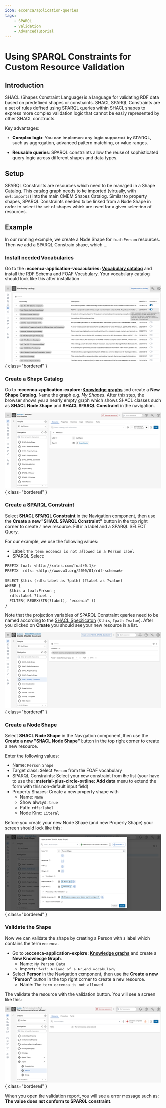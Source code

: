 ```yaml
---
icon: eccenca/application-queries
tags:
    - SPARQL
    - Validation
    - AdvancedTutorial
---
```

# Using SPARQL Constraints for Custom Resource Validation

## Introduction

SHACL (Shapes Constraint Language) is a language for validating RDF data based on predefined shapes or constraints.
SHACL SPARQL Constraints are a set of rules defined using SPARQL queries within SHACL shapes to express more complex validation logic that cannot be easily represented by other SHACL constructs.

Key advantages:

- **Complex logic**: You can implement any logic supported by SPARQL, such as aggregation, advanced pattern matching, or value ranges.

- **Reusable queries**: SPARQL constraints allow the reuse of sophisticated query logic across different shapes and data types.

## Setup

SPARQL Constraints are resources which need to be managed in a Shape Catalog.
This catalog graph needs to be imported (virtually, with `owl:imports`) into the main CMEM Shapes Catalog.
Similar to property shapes, SPARQL Constraints needed to be linked from a Node Shape in order to select the set of shapes which are used for a given selection of resources.

## Example

In our running example, we create a Node Shape for `foaf:Person` resources.
Then we add a SPARQL Constrain shape, which ...

### Install needed Vocabularies

Go to the **:eccenca-application-vocabularies: [Vocabulary catalog](../../../vocabulary-catalog/index.md)** and install the RDF Schema and FOAF Vocabulary.
Your vocabulary catalog should look like this after installation

![Vocabulary Catalog with Installed Vocabularies](vocabulary-catalog.png){ class="bordered" }

### Create a Shape Catalog

Go to **:eccenca-application-explore: [Knowledge graphs](../../../graph-exploration/index.md)** and create a **New Shape Catalog**.
Name the graph e.g. *My Shapes*.
After this step, the browser shows you a nearly empty graph which shows SHACL classes such as **SHACL Node Shape** and **SHACL SPARQL Constraint** in the navigation.

![Empty Shapes Graph](empty-shapes-graph.png){ class="bordered" }

### Create a SPARQL Constraint

Select **SHACL SPARQL Constraint** in the Navigation component, then use the **Create a new "SHACL SPARQL Constraint"** button in the top right corner to create a new resource.
Fill in a label and a SPARQL SELECT Query.

For our example, we use the following values:

- Label: `The term eccenca is not allowed in a Person label`
- SPARQL Select:

``` sparql
PREFIX foaf: <http://xmlns.com/foaf/0.1/>
PREFIX  rdfs: <http://www.w3.org/2000/01/rdf-schema#>

SELECT $this (rdfs:label as ?path) (?label as ?value)
WHERE {
  $this a foaf:Person ;
  rdfs:label ?label .
  FILTER( REGEX(STR(?label), "eccenca" ))
}
```

Note that the projection variables of SPARQL Constraint queries need to be named according to the [SHACL Specificaton](https://www.w3.org/TR/shacl/#sparql-constraints-example) (`$this`, `?path`, `?value`).
After you clicked on **Create** you should see your new resource in a list.

![New SPARQL Constraint](new-sparql-constraint.png){ class="bordered" }

### Create a Node Shape

Select **SHACL Node Shape** in the Navigation component, then use the **Create a new "SHACL Node Shape"** button in the top right corner to create a new resource.

Enter the following values:

- Name: `Person Shape`
- Target class: Select `Person` from the FOAF vocabulary
- SPARQL Constraints: Select your new constraint from the list (your have to use the **:material-plus-circle-outline: Add data** menu to extend the form with this non-default input field)
- Property Shapes: Create a new property shape with
    - Name: `Name`
    - Show always: `true`
    - Path: `rdfs:label`
    - Node Kind: `Literal`

Before you create your new Node Shape (and new Property Shape) your screen should look like this:

![Create New Node Shape](create-node-shape.png){ class="bordered" }

### Validate the Shape

Now we can validate the shape by creating a Person with a label which contains the term `eccenca`.

- Go to **:eccenca-application-explore: [Knowledge graphs](../../../graph-exploration/index.md)** and create a **New Knowledge Graph**.
    - Name: `My Person Data`
    - Imports: `foaf: Friend of a Friend vocabulary`
- Select **Person** in the Navigation component, then use the **Create a new "Person"** button in the top right corner to create a new resource.
    - Name: `The term eccenca is not allowed`

The validate the resource with the validation button. You will see a screen like this:

![Invalid Resource](invalid-resource.png){ class="bordered" }

When you open the validation report, you will see a error message such as: **The value does not conform to SPARQL constraint**.

